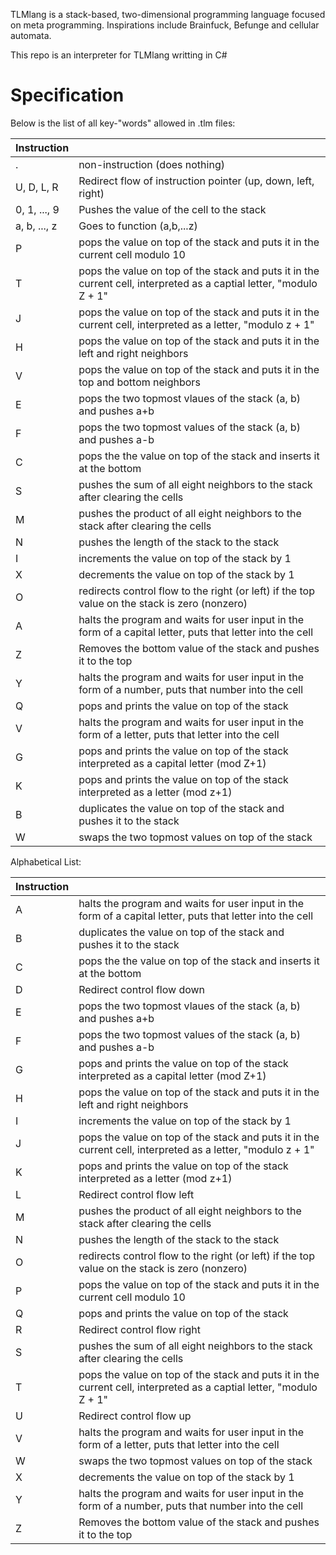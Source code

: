 TLMlang is a stack-based, two-dimensional programming language focused on meta programming.
Inspirations include Brainfuck, Befunge and cellular automata.

This repo is an interpreter for TLMlang writting in C#

# Specification
Below is the list of all key-"words" allowed in .tlm files:

| Instruction   | |
| - | - |
| . | non-instruction (does nothing) |
| U, D, L, R | Redirect flow of instruction pointer (up, down, left, right)  |
| 0, 1, ..., 9 | Pushes the value of the cell to the stack  |
| a, b, ..., z | Goes to function (a,b,...z) |
| P | pops the value on top of the stack and puts it in the current cell modulo 10 |
| T | pops the value on top of the stack and puts it in the current cell, interpreted as a captial letter, "modulo Z + 1" |
| J | pops the value on top of the stack and puts it in the current cell, interpreted as a letter, "modulo z + 1" |
| H | pops the value on top of the stack and puts it in the left and right neighbors |
| V | pops the value on top of the stack and puts it in the top and bottom neighbors |
| E | pops the two topmost vlaues of the stack (a, b) and pushes a+b |
| F | pops the two topmost values of the stack (a, b) and pushes a-b |
| C | pops the the value on top of the stack and inserts it at the bottom |
| S | pushes the sum of all eight neighbors to the stack after clearing the cells |
| M | pushes the product of all eight neighbors to the stack after clearing the cells |
| N | pushes the length of the stack to the stack |
| I | increments the value on top of the stack by 1 |
| X | decrements the value on top of the stack by 1 |
| O | redirects control flow to the right (or left) if the top value on the stack is zero (nonzero) |
| A | halts the program and waits for user input in the form of a capital letter, puts that letter into the cell |
| Z | Removes the bottom value of the stack and pushes it to the top |
| Y | halts the program and waits for user input in the form of a number, puts that number into the cell |
| Q | pops and prints the value on top of the stack |
| V | halts the program and waits for user input in the form of a letter, puts that letter into the cell |
| G | pops and prints the value on top of the stack interpreted as a capital letter (mod Z+1) |
| K | pops and prints the value on top of the stack interpreted as a letter (mod z+1) |
| B | duplicates the value on top of the stack and pushes it to the stack |
| W | swaps the two topmost values on top of the stack |


Alphabetical List:

| Instruction   | |
| - | - |
| A | halts the program and waits for user input in the form of a capital letter, puts that letter into the cell |
| B | duplicates the value on top of the stack and pushes it to the stack |
| C | pops the the value on top of the stack and inserts it at the bottom |
| D | Redirect control flow down |
| E | pops the two topmost vlaues of the stack (a, b) and pushes a+b |
| F | pops the two topmost values of the stack (a, b) and pushes a-b |
| G | pops and prints the value on top of the stack interpreted as a capital letter (mod Z+1) |
| H | pops the value on top of the stack and puts it in the left and right neighbors |
| I | increments the value on top of the stack by 1 |
| J | pops the value on top of the stack and puts it in the current cell, interpreted as a letter, "modulo z + 1" |
| K | pops and prints the value on top of the stack interpreted as a letter (mod z+1) |
| L | Redirect control flow left |
| M | pushes the product of all eight neighbors to the stack after clearing the cells |
| N | pushes the length of the stack to the stack |
| O | redirects control flow to the right (or left) if the top value on the stack is zero (nonzero) |
| P | pops the value on top of the stack and puts it in the current cell modulo 10 |
| Q | pops and prints the value on top of the stack |
| R | Redirect control flow right |
| S | pushes the sum of all eight neighbors to the stack after clearing the cells |
| T | pops the value on top of the stack and puts it in the current cell, interpreted as a captial letter, "modulo Z + 1" |
| U | Redirect control flow up |
| V | halts the program and waits for user input in the form of a letter, puts that letter into the cell |
| W | swaps the two topmost values on top of the stack |
| X | decrements the value on top of the stack by 1 |
| Y | halts the program and waits for user input in the form of a number, puts that number into the cell |
| Z | Removes the bottom value of the stack and pushes it to the top |
